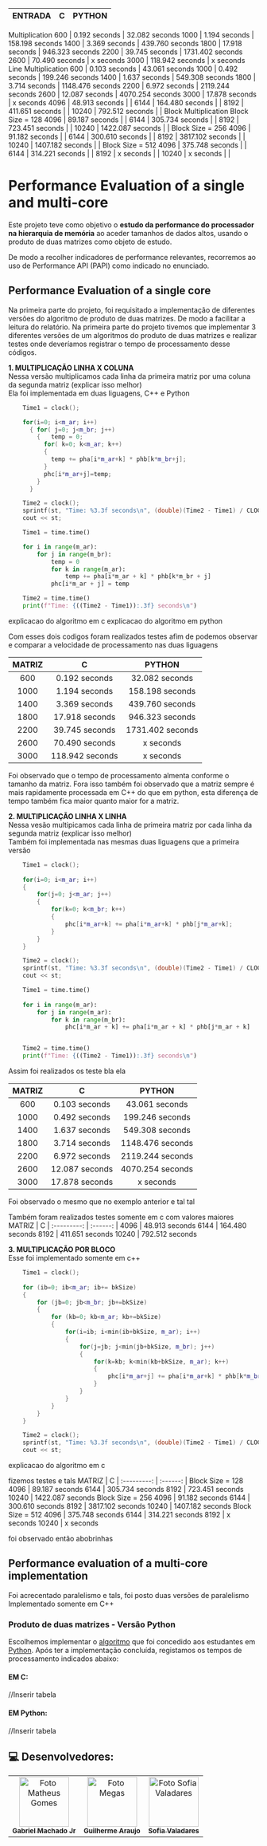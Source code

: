 ENTRADA | C | PYTHON |
:---------: | :------: | :-------: |
Multiplication 
600 | 0.192 seconds | 32.082 seconds
1000 | 1.194 seconds | 158.198 seconds
1400 | 3.369 seconds | 439.760 seconds
1800 | 17.918 seconds | 946.323 seconds
2200 | 39.745 seconds | 1731.402 seconds
2600 | 70.490 seconds | x seconds
3000 | 118.942 seconds | x seconds
Line Multiplication 
600 | 0.103 seconds | 43.061 seconds
1000 | 0.492 seconds | 199.246 seconds
1400 | 1.637 seconds | 549.308 seconds
1800 | 3.714 seconds | 1148.476 seconds
2200 | 6.972 seconds | 2119.244 seconds
2600 | 12.087 seconds | 4070.254 seconds
3000 | 17.878 seconds | x seconds
4096 | 48.913 seconds | |
6144 | 164.480 seconds | |
8192 | 411.651 seconds | |
10240 | 792.512 seconds | |
Block Multiplication 
Block Size = 128
4096 | 89.187 seconds | |
6144 | 305.734 seconds | |
8192 | 723.451 seconds | |
10240 | 1422.087 seconds | |
Block Size = 256
4096 | 91.182 seconds | |
6144 | 300.610 seconds | |
8192 | 3817.102 seconds | |
10240 | 1407.182 seconds | |
Block Size = 512
4096 | 375.748 seconds | |
6144 | 314.221 seconds | |
8192 | x seconds | |
10240 | x seconds | |


# Performance Evaluation of a single and multi-core

Este projeto teve como objetivo o **estudo da performance do processador na hierarquia de memória** ao aceder tamanhos de dados altos, usando o produto de duas matrizes como objeto de estudo.

De modo a recolher indicadores de performance relevantes, recorremos ao uso de Performance API (PAPI) como indicado no enunciado.

## Performance Evaluation of a single core

Na primeira parte do projeto, foi requisitado a implementação de diferentes versões do algoritmo de produto de duas matrizes. De modo a facilitar a leitura do relatório.
Na primeira parte do projeto tivemos que implementar 3 diferentes versões de um algoritmos do produto de duas matrizes e realizar testes onde deveríamos registrar o tempo de processamento desse códigos.

**1. MULTIPLICAÇÃO LINHA X COLUNA** </br>
Nessa versão multiplicamos cada linha da primeira matriz por uma coluna da segunda matriz (explicar isso melhor) </br>
Ela foi implementada em duas liguagens, C++ e Python


~~~C++
    Time1 = clock();

    for(i=0; i<m_ar; i++)
      {	for( j=0; j<m_br; j++)
        {	temp = 0;
          for( k=0; k<m_ar; k++)
          {	
            temp += pha[i*m_ar+k] * phb[k*m_br+j];
          }
          phc[i*m_ar+j]=temp;
        }
      }

    Time2 = clock();
    sprintf(st, "Time: %3.3f seconds\n", (double)(Time2 - Time1) / CLOCKS_PER_SEC);
    cout << st;
~~~
~~~Python
    Time1 = time.time()

    for i in range(m_ar):
        for j in range(m_br):
            temp = 0
            for k in range(m_ar):
                temp += pha[i*m_ar + k] * phb[k*m_br + j]
            phc[i*m_ar + j] = temp

    Time2 = time.time()
    print(f"Time: {((Time2 - Time1)):.3f} seconds\n")
~~~



explicacao do algoritmo em c
explicacao do algoritmo em python

Com esses dois codigos foram realizados testes afim de podemos observar e comparar a velocidade de processamento nas duas liguagens 

MATRIZ | C | PYTHON |
:---------: | :------: | :-------: |
600 | 0.192 seconds | 32.082 seconds
1000 | 1.194 seconds | 158.198 seconds
1400 | 3.369 seconds | 439.760 seconds
1800 | 17.918 seconds | 946.323 seconds
2200 | 39.745 seconds | 1731.402 seconds
2600 | 70.490 seconds | x seconds
3000 | 118.942 seconds | x seconds

Foi observado que o tempo de processamento almenta conforme o tamanho da matriz. Fora isso também foi observado que a matriz sempre é mais rapidamente processada em C++ do que em python, esta diferença de tempo também fica maior quanto maior for a matriz.

**2. MULTIPLICAÇÃO LINHA X LINHA** </br>
Nessa vesão multipicamos cada linha de primeira matriz por cada linha da segunda matriz (explicar isso melhor) </br>
Também foi implementada nas mesmas duas liguagens que a primeira versão

~~~C++
    Time1 = clock();
	
	for(i=0; i<m_ar; i++)
	{
		for(j=0; j<m_ar; j++)
		{
			for(k=0; k<m_br; k++)
			{	
				phc[i*m_ar+k] += pha[i*m_ar+k] * phb[j*m_ar+k];
			}
		}
	}

    Time2 = clock();
    sprintf(st, "Time: %3.3f seconds\n", (double)(Time2 - Time1) / CLOCKS_PER_SEC);
    cout << st;
~~~
~~~Python
    Time1 = time.time()
    
    for i in range(m_ar):
        for j in range(m_ar):
            for k in range(m_br):
                phc[i*m_ar + k] += pha[i*m_ar + k] * phb[j*m_ar + k]


    Time2 = time.time()
    print(f"Time: {((Time2 - Time1)):.3f} seconds\n")
~~~

Assim foi realizados os teste bla ela

MATRIZ | C | PYTHON |
:---------: | :------: | :-------: |
600 | 0.103 seconds | 43.061 seconds
1000 | 0.492 seconds | 199.246 seconds
1400 | 1.637 seconds | 549.308 seconds
1800 | 3.714 seconds | 1148.476 seconds
2200 | 6.972 seconds | 2119.244 seconds
2600 | 12.087 seconds | 4070.254 seconds
3000 | 17.878 seconds | x seconds


Foi observado o mesmo que no exemplo anterior e tal tal

Também foram realizados testes somente em c com valores maiores
MATRIZ | C |
:---------: | :------: |
4096 | 48.913 seconds 
6144 | 164.480 seconds 
8192 | 411.651 seconds 
10240 | 792.512 seconds 

**3. MULTIPLICAÇÃO POR BLOCO** </br>
Esse foi implementado somente em c++

~~~C++
    Time1 = clock();
	
	for (ib=0; ib<m_ar; ib+= bkSize) 
	{
		for (jb=0; jb<m_br; jb+=bkSize) 
		{
			for (kb=0; kb<m_ar; kb+=bkSize)
			{
				for(i=ib; i<min(ib+bkSize, m_ar); i++)
				{	
					for(j=jb; j<min(jb+bkSize, m_br); j++)
					{	
						for(k=kb; k<min(kb+bkSize, m_ar); k++)
						{	
							phc[i*m_ar+j] += pha[i*m_ar+k] * phb[k*m_br+j];
						}
					}
				}
			}
		}
	}

    Time2 = clock();
    sprintf(st, "Time: %3.3f seconds\n", (double)(Time2 - Time1) / CLOCKS_PER_SEC);
    cout << st;
~~~

explicacao do algoritmo em c

fizemos testes e tals
MATRIZ | C |
:---------: | :------: |
Block Size = 128
4096 | 89.187 seconds 
6144 | 305.734 seconds 
8192 | 723.451 seconds 
10240 | 1422.087 seconds 
Block Size = 256
4096 | 91.182 seconds 
6144 | 300.610 seconds 
8192 | 3817.102 seconds 
10240 | 1407.182 seconds 
Block Size = 512
4096 | 375.748 seconds 
6144 | 314.221 seconds 
8192 | x seconds 
10240 | x seconds 

foi observado então abobrinhas 

## Performance evaluation of a multi-core implementation
Foi acrecentado paralelismo e tals, foi posto duas versões de paralelismo
Implementado somente em C++



### Produto de duas matrizes - Versão Python

Escolhemos implementar o [algoritmo](/link) que foi concedido aos estudantes em [Python](). Após ter a implementação concluída, registamos os tempos de processamento indicados abaixo:

#### EM C:

//Inserir tabela

#### EM Python:

//Inserir tabela




## 💻 Desenvolvedores:
<table>
  <tr>
    <td align="center">
      <a href="https://github.com/gabrieltmjr">
        <img src="https://avatars.githubusercontent.com/u/73040950?v=4" width="100px;" alt="Foto Matheus Gomes"/><br>
        <sub>
          <b>Gabriel Machado Jr</b>
        </sub>
      </a>
    </td>
    <td align="center">
      <a href="https://github.com/guiga-sa">
        <img src="https://avatars.githubusercontent.com/u/123979639?v=4" width="100px;" alt="Foto Megas"/><br>
        <sub>
          <b>Guilherme Araujo</b>
        </sub>
      </a>
    </td>
    <td align="center">
      <a href="https://github.com/SofiaValadares">
        <img src="https://avatars.githubusercontent.com/u/113111708?v=4" width="100px;" alt="Foto Sofia Valadares"/><br>
        <sub>
          <b>Sofia Valadares</b>
        </sub>
      </a>
    </td>
  </tr>
</table>
<br></br>
